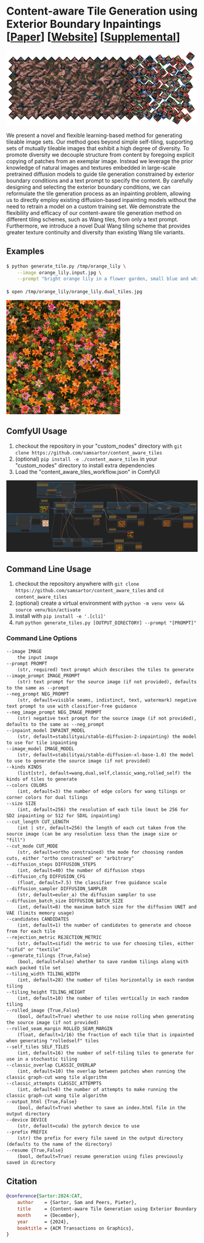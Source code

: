# Content-aware Tile Generation using Exterior Boundary Inpaintings <br> [[Paper](https://bin.samsartor.com/content_aware_tiles.pdf)] [[Website](https://samsartor.com/content-aware-tiles)] [[Supplemental](https://bin.samsartor.com/content_aware_tile_supplemental/index.html)]

![visualization of tiling](doc/header_image.webp)

We present a novel and flexible learning-based method for generating
tileable image sets.  Our method goes beyond simple self-tiling,
supporting sets of mutually tileable images that exhibit a high
degree of diversity.  To promote diversity we decouple structure
from content by foregoing explicit copying of patches from an
exemplar image.  Instead we leverage the prior knowledge of natural
images and textures embedded in large-scale pretrained diffusion
models to guide tile generation constrained by exterior boundary
conditions and a text prompt to specify the content. By carefully
designing and selecting the exterior boundary conditions, we can
reformulate the tile generation process as an inpainting problem,
allowing us to directly employ existing diffusion-based inpainting
models without the need to retrain a model on a custom training set.
We demonstrate the flexibility and efficacy of our content-aware
tile generation method on different tiling schemes, such as Wang
tiles, from only a text prompt.  Furthermore, we introduce a novel
Dual Wang tiling scheme that provides greater texture continuity and
diversity than existing Wang tile variants.

## Examples

```bash
$ python generate_tile.py /tmp/orange_lily \
    --image orange_lily.input.jpg \
    --prompt "bright orange lily in a flower garden, small blue and white flowers, leaves"

$ open /tmp/orange_lily/orange_lily.dual_tiles.jpg
```
<img alt="orange lilies example output" src="doc/orange_lily.dual_tiles.jpg" width="300px">

## ComfyUI Usage

1. checkout the repository in your "custom_nodes" directory with `git clone https://github.com/samsartor/content_aware_tiles`
2. (optional) `pip install -e ./content_aware_tiles` in your "custom_nodes" directory to install extra dependencies
3. Load the "content_aware_tiles_workflow.json" in ComfyUI

![ComfyUI screenshot](doc/workflow_screenshot.png)

## Command Line Usage

1. checkout the repository anywhere with `git clone https://github.com/samsartor/content_aware_tiles` and `cd content_aware_tiles`
2. (optional) create a virtual environment with `python -m venv venv && source venv/bin/activate`
3. install with `pip install -e '.[cli]'`
4. run `python generate_tiles.py [OUTPUT_DIRECTORY] --prompt "[PROMPT]"`

### Command Line Options

```text
--image IMAGE
    the input image
--prompt PROMPT
    (str, required) text prompt which describes the tiles to generate
--image_prompt IMAGE_PROMPT
    (str) text prompt for the source image (if not provided), defaults to the same as --prompt
--neg_prompt NEG_PROMPT
    (str, default=visible seams, indistinct, text, watermark) negative text prompt to use with classifier-free guidance
--neg_image_prompt NEG_IMAGE_PROMPT
    (str) negative text prompt for the source image (if not provided), defaults to the same as --neg_prompt
--inpaint_model INPAINT_MODEL
    (str, default=stabilityai/stable-diffusion-2-inpainting) the model to use for tile inpainting
--image_model IMAGE_MODEL
    (str, default=stabilityai/stable-diffusion-xl-base-1.0) the model to use to generate the source image (if not provided)
--kinds KINDS
    (list[str], default=wang,dual,self,classic_wang,rolled_self) the kinds of tiles to generate
--colors COLORS
    (int, default=3) the number of edge colors for wang tilings or corner colors for dual tilings
--size SIZE
    (int, default=256) the resolution of each tile (must be 256 for SD2 inpainting or 512 for SDXL inpainting)
--cut_length CUT_LENGTH
    (int | str, default=256) the length of each cut taken from the source image (can be any resolution less than the image size or "fill")
--cut_mode CUT_MODE
    (str, default=ortho constrained) the mode for choosing random cuts, either "ortho constrained" or "arbitrary"
--diffusion_steps DIFFUSION_STEPS
    (int, default=40) the number of diffusion steps
--diffusion_cfg DIFFUSION_CFG
    (float, default=7.5) the classifier free guidance scale
--diffusion_sampler DIFFUSION_SAMPLER
    (str, default=euler_a) the diffusion sampler to use
--diffusion_batch_size DIFFUSION_BATCH_SIZE
    (int, default=8) the maximum batch size for the diffusion UNET and VAE (limits memory usage)
--candidates CANDIDATES
    (int, default=1) the number of candidates to generate and choose from for each tile
--rejection_metric REJECTION_METRIC
    (str, default=sifid) the metric to use for choosing tiles, either "sifid" or "textile"
--generate_tilings {True,False}
    (bool, default=False) whether to save random tilings along with each packed tile set
--tiling_width TILING_WIDTH
    (int, default=28) the number of tiles horizontally in each random tiling
--tiling_height TILING_HEIGHT
    (int, default=10) the number of tiles vertically in each random tiling
--rolled_image {True,False}
    (bool, default=True) whether to use noise rolling when generating the source image (if not provided)
--rolled_seam_margin ROLLED_SEAM_MARGIN
    (float, default=1/16) the fraction of each tile that is inpainted when generating "rolledself" tiles
--self_tiles SELF_TILES
    (int, default=16) the number of self-tiling tiles to generate for use in a stochastic tiling
--classic_overlap CLASSIC_OVERLAP
    (int, default=10) the overlap between patches when running the classic graph-cut wang tile algorithm
--classic_attempts CLASSIC_ATTEMPTS
    (int, default=8) the number of attempts to make running the classic graph-cut wang tile algorithm
--output_html {True,False}
    (bool, default=True) whether to save an index.html file in the output directory
--device DEVICE
    (str, default=cuda) the pytorch device to use
--prefix PREFIX 
    (str) the prefix for every file saved in the output directory (defaults to the name of the directory)
--resume {True,False}
    (bool, default=True) resume generation using files previously saved in directory
```

## Citation

```bibtex
@conference{Sartor:2024:CAT,
    author    = {Sartor, Sam and Peers, Pieter},
    title     = {Content-aware Tile Generation using Exterior Boundary Inpainting},
    month     = {December},
    year      = {2024},
    booktitle = {ACM Transactions on Graphics},
}
```
